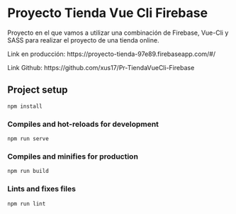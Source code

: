 # Proyecto Tienda Vue Cli Firebase


Proyecto en el que vamos a utilizar una combinación de Firebase, Vue-Cli y SASS para realizar el proyecto de una tienda online.

<p>Link en producción: https://proyecto-tienda-97e89.firebaseapp.com/#/</p>

<p>Link Github: https://github.com/xus17/Pr-TiendaVueCli-Firebase</p>

## Project setup
```
npm install
```

### Compiles and hot-reloads for development
```
npm run serve
```

### Compiles and minifies for production
```
npm run build
```

### Lints and fixes files
```
npm run lint
